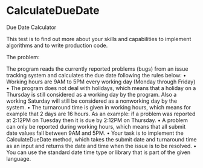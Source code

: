 # CalculateDueDate

Due Date Calculator


This test is to find out more about your skills and capabilities to implement algorithms and to write production code. 

The problem: 

The program reads the currently reported problems (bugs) from an issue tracking system and calculates the due date following the rules below: 
•	Working hours are 9AM to 5PM every working day (Monday through Friday) 
•	The program does not deal with holidays, which means that a holiday on a Thursday is still considered as a working day by the program. Also a working Saturday will still be considered as a nonworking day by the system. 
•	The turnaround time is given in working hours, which means for example that 2 days are 16 hours. As an example: if a problem was reported at 2:12PM on Tuesday then it is due by 2:12PM on Thursday. 
•	A problem can only be reported during working hours, which means that all submit date values fall between 9AM and 5PM. 
•	Your task is to implement the CalculateDueDate method, which takes the submit date and turnaround time as an input and returns the date and time when the issue is to be resolved. 
•	You can use the standard date time type or library that is part of the given language. 
